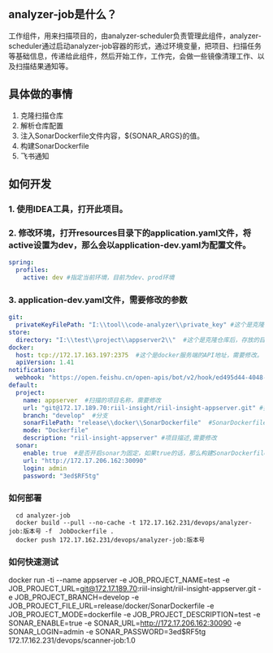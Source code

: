 ## analyzer-job是什么？
 工作组件，用来扫描项目的，由analyzer-scheduler负责管理此组件，analyzer-scheduler通过启动analyzer-job容器的形式，通过环境变量，把项目、扫描任务等基础信息，传递给此组件，然后开始工作，工作完，会做一些镜像清理工作、以及扫描结果通知等。

## 具体做的事情
 1. 克隆扫描仓库
 2. 解析仓库配置
 3. 注入SonarDockerfile文件内容，${SONAR_ARGS}的值。
 4. 构建SonarDockerfile
 5. 飞书通知

## 如何开发
### 1. 使用IDEA工具，打开此项目。
### 2. 修改环境，打开resources目录下的application.yaml文件，将active设置为dev，那么会以application-dev.yaml为配置文件。
``` yaml
spring:
  profiles:
    active: dev #指定当前环境，目前为dev、prod环境
```
### 3. application-dev.yaml文件，需要修改的参数
``` yaml
git:
  privateKeyFilePath: "I:\\tool\\code-analyzer\\private_key" #这个是克隆仓库用的私钥，如果git地址调整的话，那么需要修改此文件内容，默认是http://172.17.189.70/私钥， 路径修改为当前analyzer-analyzer模块下的private_key文件的绝对路径。
store:
  directory: "I:\\test\\project\\appserver2\\"  #这个是克隆仓库后，存放的目录地址！需要修改。
docker:
  host: tcp://172.17.163.197:2375  #这个是docker服务端的API地址，需要修改。
  apiVersion: 1.41
notification:
  webhook: "https://open.feishu.cn/open-apis/bot/v2/hook/ed495d44-4048-4bb9-afd8-233235b53437"  #扫描结果通知地址，这是飞书群里面机器人的地址，需要修改。
default:
  project: 
    name: appserver  #扫描的项目名称，需要修改
    url: "git@172.17.189.70:riil-insight/riil-insight-appserver.git" #扫描的仓库git地址，需要修改
    branch: "develop"  #分支
    sonarFilePath: "release\\docker\\SonarDockerfile"  #SonarDockerfile文件目录，需要修改
    mode: "Dockerfile"  
    description: "riil-insight-appserver" #项目描述,需要修改
  sonar:
    enable: true  #是否开启sonar为固定，如果true的话，那么构建SonarDockerfile会把结果上传到此服务端上。
    url: "http://172.17.206.162:30090"
    login: admin
    password: "3ed$RF5tg"
```

### 如何部署
``` shell
  cd analyzer-job
  docker build --pull --no-cache -t 172.17.162.231/devops/analyzer-job:版本号 -f  JobDockerfile . 
  docker push 172.17.162.231/devops/analyzer-job:版本号
```
### 如何快速测试
docker run -ti  --name appserver -e JOB_PROJECT_NAME=test -e JOB_PROJECT_URL=git@172.17.189.70:riil-insight/riil-insight-appserver.git  -e JOB_PROJECT_BRANCH=develop  -e JOB_PROJECT_FILE_URL=release/docker/SonarDockerfile -e JOB_PROJECT_MODE=dockerfile -e JOB_PROJECT_DESCRIPTION=test    -e SONAR_ENABLE=true  -e SONAR_URL=http://172.17.206.162:30090   -e SONAR_LOGIN=admin -e SONAR_PASSWORD=3ed$RF5tg  172.17.162.231/devops/scanner-job:1.0

